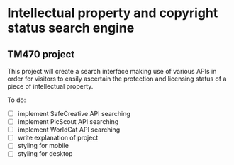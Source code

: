 Intellectual property and copyright status search engine
========================================================

TM470 project
-------------

This project will create a search interface making use of various APIs in order for visitors to easily ascertain the protection and licensing status of a piece of intellectual property.

To do:
- [ ] implement SafeCreative API searching
- [ ] implement PicScout API searching
- [ ] implement WorldCat API searching
- [ ] write explanation of project
- [ ] styling for mobile
- [ ] styling for desktop